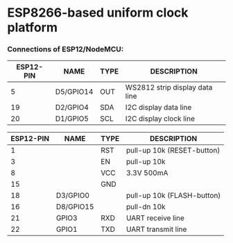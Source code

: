 # ESP8266-based uniform clock platform

### Connections of ESP12/NodeMCU:

| ESP12-PIN	| NAME		| TYPE	| DESCRIPTION
|-----------|-----------|-------|-------------
| 5  		| D5/GPIO14	| OUT	| WS2812 strip display data line
| 19 		| D2/GPIO4	| SDA	| I2C display data line
| 20 		| D1/GPIO5	| SCL   | I2C display clock line

| ESP12-PIN	| NAME		| TYPE	| DESCRIPTION
|-----------|-----------|-------|-------------
| 1  		|	        | RST   | pull-up 10k (RESET-button)
| 3  		|		    | EN	| pull-up 10k
| 8			|           | VCC	| 3.3V 500mA
| 15		|		    | GND   |
| 18 		| D3/GPIO0	|	    | pull-up 10k (FLASH-button)
| 16 		| D8/GPIO15 | 		| pull-dn 10k
| 21 		|    GPIO3  |  RXD	| UART receive line
| 22 		|    GPIO1	| TXD	| UART transmit line
